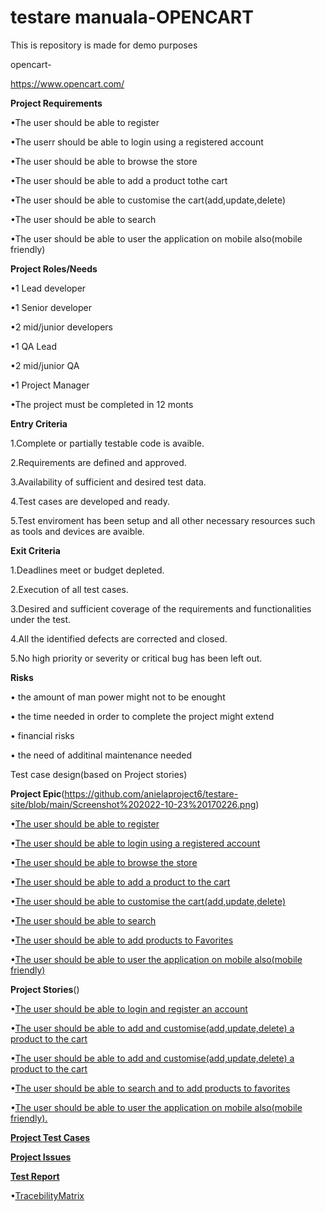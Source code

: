 # testare manuala-OPENCART

This is repository is made for demo purposes

opencart-

https://www.opencart.com/

**Project Requirements**

•The user should be able to register

•The userr should be able to login using a registered account

•The user should be able to browse the store

•The user should be able to add a product tothe cart

•The user should be able to customise the cart(add,update,delete)

•The user should be able to search

•The user should be able to user the application on mobile also(mobile friendly)

**Project Roles/Needs**

•1 Lead developer

•1 Senior developer

•2 mid/junior developers

•1 QA Lead

•2 mid/junior QA

•1 Project Manager

•The project must be completed in 12 monts

**Entry Criteria**

1.Complete or partially testable code is avaible.

2.Requirements are defined and approved.

3.Availability of sufficient and desired test data.

4.Test cases are developed and ready.

5.Test enviroment has been setup and all other necessary resources such as tools and devices are avaible.

**Exit Criteria**

1.Deadlines meet or budget depleted.

2.Execution of all test cases.

3.Desired and sufficient coverage of the requirements and functionalities under the test.

4.All the identified defects are corrected and closed.

5.No high priority or severity or critical bug has been left out.

**Risks**

• the amount of man power might not to be enought

• the time needed in order to complete the project might extend

• financial risks

• the need of additinal maintenance needed

Test case design(based on Project stories)

**Project Epic**(https://github.com/anielaproject6/testare-site/blob/main/Screenshot%202022-10-23%20170226.png)

•[The user should be able to register](https://github.com/anielaproject6/testare-site/blob/main/Screenshot%202022-10-16%20145026.png)

•[The user should be able to login using a registered account](https://github.com/anielaproject6/testare-site/blob/main/Screenshot%202022-10-16%20145302.png)

•[The user should be able to browse the store](https://github.com/anielaproject6/testare-site/blob/main/Screenshot%202022-10-16%20161904.png)

•[The user should be able to add a product to the cart](https://github.com/anielaproject6/testare-site/blob/main/Screenshot%202022-10-16%20195102.png)

•[The user should be able to customise the cart(add,update,delete)](https://github.com/anielaproject6/testare-site/blob/main/Screenshot%202022-10-16%20200652.png)

•[The user should be able to search](https://github.com/anielaproject6/testare-site/blob/main/Screenshot%202022-10-17%20145642.png)

•[The user should be able to add products to Favorites](https://github.com/anielaproject6/testare-site/blob/main/Screenshot%202022-10-17%20145730.png)

•[The user should be able to user the application on mobile also(mobile friendly)](https://github.com/anielaproject6/testare-site/blob/main/Screenshot%202022-10-17%20154842.png)

**Project Stories**()

•[The user should be able to login and register an account](https://github.com/anielaproject6/testare-site/blob/main/Screenshot%202022-10-17%20160007.png)

•[The user should be able to add and customise(add,update,delete) a product to the cart](https://github.com/anielaproject6/testare-site/blob/main/Screenshot%202022-10-17%20160049.png)

•[The user should be able to add and customise(add,update,delete) a product to the cart](https://github.com/anielaproject6/testare-site/blob/main/Screenshot%202022-10-17%20160140.png)

•[The user should be able to search and to add products to favorites](https://github.com/anielaproject6/testare-site/blob/main/Screenshot%202022-10-17%20160204.png)

•[The user should be able to user the application on mobile also(mobile friendly).](https://github.com/anielaproject6/testare-site/blob/main/Screenshot%202022-10-17%20160223.png)

[**Project Test Cases**]()

[**Project Issues**](https://github.com/anielaproject6/testare-site/blob/main/Screenshot%202022-10-17%20161123.png)

[**Test Report**](https://github.com/anielaproject6/testare-site/blob/main/Screenshot%202022-10-17%20162546.png)

•[TracebilityMatrix](https://github.com/anielaproject6/testare-site/blob/main/Screenshot%202022-10-17%20162406.png)

